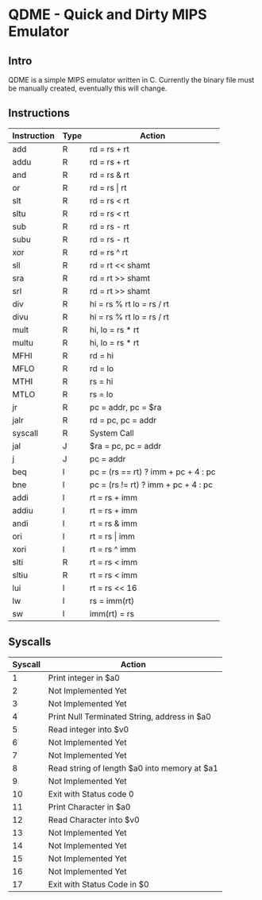# QDME - Quick and Dirty MIPS Emulator

## Intro

QDME is a simple MIPS emulator written in C. Currently the binary file must be
manually created, eventually this will change.

## Instructions
|Instruction|Type|Action|
|-----------|----|------|
|add        |R   |rd = rs + rt|
|addu       |R   |rd = rs + rt|
|and        |R   |rd = rs & rt|
|or         |R   |rd = rs \| rt|
|slt        |R   |rd = rs < rt|
|sltu       |R   |rd = rs < rt|
|sub        |R   |rd = rs - rt|
|subu       |R   |rd = rs - rt|
|xor        |R   |rd = rs ^ rt|
|sll        |R   |rd = rt << shamt|
|sra        |R   |rd = rt >> shamt|
|srl        |R   |rd = rt >> shamt|
|div        |R   |hi = rs % rt lo = rs / rt|
|divu       |R   |hi = rs % rt lo = rs / rt|
|mult       |R   |hi, lo = rs * rt|
|multu      |R   |hi, lo = rs * rt|
|MFHI       |R   |rd = hi|
|MFLO       |R   |rd = lo|
|MTHI       |R   |rs = hi|
|MTLO       |R   |rs = lo|
|jr         |R   |pc = addr, pc = $ra|
|jalr       |R   |rd = pc, pc = addr|
|syscall    |R   |System Call|
|jal        |J   |$ra = pc, pc = addr|
|j          |J   |pc = addr|
|beq        |I   | pc = (rs == rt) ? imm + pc + 4 : pc|
|bne        |I   | pc = (rs != rt) ? imm + pc + 4 : pc|
|addi       |I   |rt = rs + imm|
|addiu      |I   |rt = rs + imm|
|andi       |I   |rt = rs & imm|
|ori        |I   |rt = rs \| imm|
|xori       |I   |rt = rs ^ imm|
|slti       |R   |rt = rs < imm|
|sltiu      |R   |rt = rs < imm|
|lui        |I   |rt = rs << 16|
|lw         |I   |rs = imm(rt)|
|sw         |I   |imm(rt) = rs|

## Syscalls

|Syscall|Action|
|-------|------|
|1      |Print integer in $a0|
|2      |Not Implemented Yet|
|3      |Not Implemented Yet|
|4      |Print Null Terminated String, address in $a0|
|5      |Read integer into $v0|
|6      |Not Implemented Yet|
|7      |Not Implemented Yet|
|8      |Read string of length $a0 into memory at $a1|
|9      |Not Implemented Yet|
|10     |Exit with Status code 0|
|11     |Print Character in $a0|
|12     |Read Character into $v0|
|13     |Not Implemented Yet|
|14     |Not Implemented Yet|
|15     |Not Implemented Yet|
|16     |Not Implemented Yet|
|17     |Exit with Status Code in $0|

